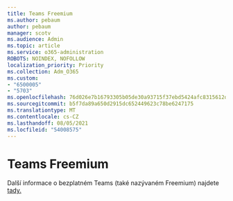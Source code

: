 ```yaml
---
title: Teams Freemium
ms.author: pebaum
author: pebaum
manager: scotv
ms.audience: Admin
ms.topic: article
ms.service: o365-administration
ROBOTS: NOINDEX, NOFOLLOW
localization_priority: Priority
ms.collection: Adm_O365
ms.custom:
- "6500005"
- "5703"
ms.openlocfilehash: 76d026e7b16793305b05de30a93715f37ebd5424afc8315612dcfe37abb38089
ms.sourcegitcommit: b5f7da89a650d2915dc652449623c78be6247175
ms.translationtype: MT
ms.contentlocale: cs-CZ
ms.lasthandoff: 08/05/2021
ms.locfileid: "54008575"
---
```

# <a name="teams-freemium"></a>Teams Freemium

Další informace o bezplatném Teams (také nazývaném Freemium) najdete [tady.](https://docs.microsoft.com/alchemyinsights/teams-freemium)
